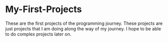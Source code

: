 # My-First-Projects
These are the first projects of the programming journey.
These projects are just projects that I am doing along the way of my journey.
I hope to be able to do complex projects later on.
